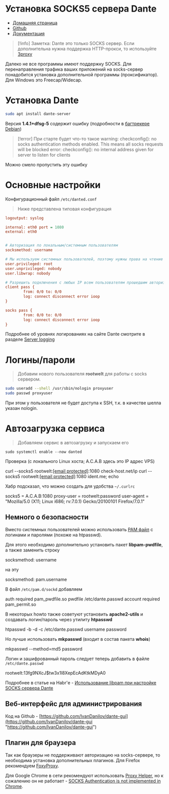 # Установка SOCKS5 сервера Dante

- [Домашняя страница](https://www.inet.no/dante/ "https://www.inet.no/dante/")  
- [Github](https://github.com/notpeter/dante "https://github.com/notpeter/dante")  
- [Документация](https://www.inet.no/dante/doc/ "https://www.inet.no/dante/doc/")  


>[!info] Заметка:
> Dante это только SOCKS сервер. Если дополнительна нужна поддержка HTTP-прокси, то используйте [3proxy](https://rtfm.wiki/linux/3proxy "linux:3proxy")  
>
Далеко не все программы имеют поддержку SOCKS. Для перенаправления трафика ваших приложений на socks-сервер понадобится установка дополнительной программы (проксификатор). Для Windows это Freecap/Widecap.

# Установка Dante

```bash
sudo apt install dante-server
```

Версия **1.4.1+dfsg-5** содержит ошибку (подробности в [багтрекере Debian](https://bugs.debian.org/cgi-bin/bugreport.cgi?bug=862988 "https://bugs.debian.org/cgi-bin/bugreport.cgi?bug=862988"))

>[!error] При старте будет что-то такое
warning: checkconfig(): no socks authentication methods enabled.  This means all socks requests will be blocked
error: checkconfig(): no internal address given for server to listen for clients

Можно смело пропустить эту ошибку

# Основные настройки

Конфигурационный файл `/etc/danted.conf`

>Ниже представлена типовая конфигурация
```ini
logoutput: syslog

internal: eth0 port = 1080
external: eth0


# Авторизация по локальным/системным пользователям
socksmethod: username

# Мы используем системных пользователей, поэтому нужны права на чтение passwd
user.privileged: root
user.unprivileged: nobody
user.libwrap: nobody

# Разрешить подключения с любых IP всем пользователям прошедшим авторизацию
client pass {
        from: 0/0 to: 0/0
        log: connect disconnect error ioop
}

socks pass {
        from: 0/0 to: 0/0
        log: connect disconnect error ioop
}
```

Подробнее об уровнях логированиях на сайте Dante смотрите в разделе [Server logging](https://www.inet.no/dante/doc/1.4.x/config/logging.html "https://www.inet.no/dante/doc/1.4.x/config/logging.html")
# Логины/пароли

>Добавим нового пользователя **rootwelt** для работы с socks сервером.
```bash
sudo useradd --shell /usr/sbin/nologin proxyuser
sudo passwd proxyuser
```

При этом у пользователя не будет доступа к SSH, т.к. в качестве шелла указан nologin.
# Автозагрузка сервиса

>Добавляем сервис в автозагрузку и запускаем его
```bsh
sudo systemctl enable --now danted
```

Проверка (с локального Linux хоста; A.C.A.B здесь это IP адрес VPS)

curl --socks5 rootwelt:[[email protected]](https://rtfm.wiki/cdn-cgi/l/email-protection):1080 check-host.net/ip
curl --socks5 rootwelt:[[email protected]](https://rtfm.wiki/cdn-cgi/l/email-protection):1080 ident.me; echo

Хабр подсказал, что можно создать для удобства `~/.curlrc`

socks5 = A.C.A.B:1080
proxy-user = rootwelt:password
user-agent = "Mozilla/5.0 (X11; Linux i686; rv:7.0.1) Gecko/20100101 Firefox/7.0.1"

## Немного о безопасности

Вместо системных пользователей можно использовать [PAM файл](https://www.inet.no/dante/doc/1.4.x/config/auth_pam.html "https://www.inet.no/dante/doc/1.4.x/config/auth_pam.html") с логинами и паролями (похоже на htpasswd).

Для этого необходимо дополнительно установить пакет **libpam-pwdfile**, а также заменить строку

socksmethod: username

на эту

socksmethod: pam.username

В файл `/etc/pam.d/sockd` добавляем

auth required pam_pwdfile.so pwdfile /etc/dante.passwd
account required pam_permit.so

В некоторых howto также советуют установить **apache2-utils** и создавать логин/пароль через утилиту **htpasswd**

htpasswd -b -d -c /etc/dante.passwd username password

Но лучше использовать **mkpasswd** (входит в состав пакета **whois**)

mkpasswd --method=md5 password

Логин и зашифрованный пароль следует теперь добавить в файле `/etc/dante.passwd`

rootwelt:$1$3fg9NXcJ$tw3x1l8XepEcAdKtkMDyA0

Подробнее в статье на Habr'е - [Использование libpam при настройке SOCKS сервера Dante](https://habr.com/post/354274/ "https://habr.com/post/354274/")

## Веб-интерфейс для администрирования

Код на Github - [https://github.com/IvanDanilov/dante-gui](https://github.com/IvanDanilov/dante-gui "https://github.com/IvanDanilov/dante-gui")

## Плагин для браузера

Так как браузеры не поддерживают авторизацию на socks-сервере, то необходима установка дополнительных плагинов. Для Firefox рекомендуем [FoxyProxy](https://addons.mozilla.org/ru/firefox/addon/foxyproxy-standard/ "https://addons.mozilla.org/ru/firefox/addon/foxyproxy-standard/").

Для Google Chrome в сети рекомендуют использовать [Proxy Helper](https://chrome.google.com/webstore/detail/proxy-helper/ "https://chrome.google.com/webstore/detail/proxy-helper/"), но к сожалению он не работает - [SOCKS Authentication is not implemented in Chrome](https://bugs.chromium.org/p/chromium/issues/detail?id=256785 "https://bugs.chromium.org/p/chromium/issues/detail?id=256785").